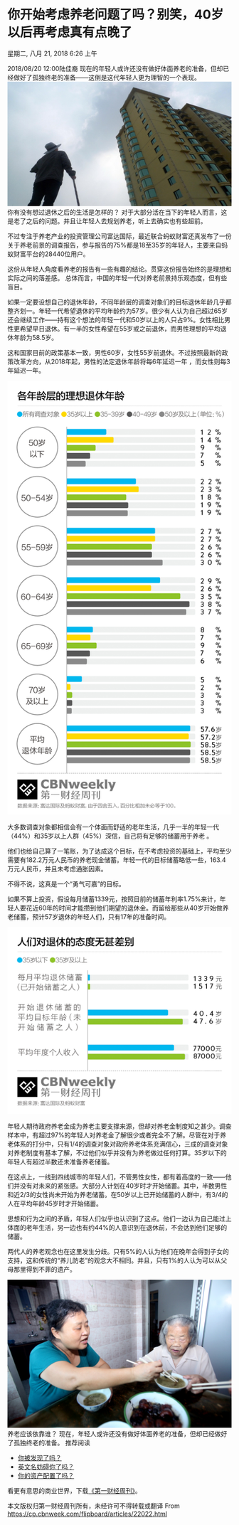 # 你开始考虑养老问题了吗？别笑，40岁以后再考虑真有点晚了

星期二, 八月 21, 2018
6:26 上午


2018/08/20 12:00陆佳裔
现在的年轻人或许还没有做好体面养老的准备，但却已经做好了孤独终老的准备——这倒是这代年轻人更为理智的一个表现。
![](https://raw.githubusercontent.com/tpxipster/tpxGalaxy/master/vnote笔记汇/养老问题你开始考虑了吗40岁以后再考虑真有点晚了.md/10151be72097be6b56c7146456dca3c6.jpg)
你有没有想过退休之后的生活是怎样的？
对于大部分活在当下的年轻人而言，这是老了之后的问题。并且让年轻人去规划养老，听上去确实也有些超前。

不过专注于养老产业的投资管理公司富达国际，最近联合蚂蚁财富还真发布了一份关于养老前景的调查报告，参与报告的75%都是18至35岁的年轻人，主要来自蚂蚁财富平台的28440位用户。

这份从年轻人角度看养老的报告有一些有趣的结论。贯穿这份报告始终的是理想和实际之间的落差感。
总体而言，中国的年轻一代对养老前景持乐观态度，但有些盲目。

如果一定要设想自己的退休年龄，不同年龄层的调查对象们的目标退休年龄几乎都整齐划一。年轻一代希望退休的平均年龄约为57岁。很少有人认为自己超过65岁还会继续工作——持有这个想法的年轻一代和50岁以上的人只占9%。女性相比男性更希望早日退休。有一半的女性希望在55岁或之前退休，而男性理想的平均退休年龄为58.5岁。

这和国家目前的政策基本一致，男性60岁，女性55岁前退休。不过按照最新的政策改革方向，从2018年起，男性的法定退休年龄将每6年延迟一年 ，而女性则每3年延迟一年。

![各 年 龄 层 的 理 想 退 休 年 龄  ． 所 有 调 鱼 对 象 035 岁 以 上 ． 35 一 39 岁 ． 40 一 49 岁 ． 50 岁 及 以 上 （ 单 位 ： ％ ）  50 岁  50 一 54 岁  55 一 59 岁  60 一 64 岁  65 一 69 岁  70 岁  及 以 上  平 均  退 休 年 龄  CBNweekIy  第 一 財 经 周 刊  数 据 来 源 ． 富 达 国 际 及 蚂 蚁 财 富 ， 由 于 四 舍 五 入 ， 百 分 比 相 加 未 必 等 于 ' 100 。  2 2 ％  2 3 ％  2 7 ％  2 7 ％  3 0 ％  2 9 ％  57 · 6  5 7 · 2  58 · 5  5 8 · 5  58 · 5](https://raw.githubusercontent.com/tpxipster/tpxGalaxy/master/vnote笔记汇/养老问题你开始考虑了吗40岁以后再考虑真有点晚了.md/1a049c33971105112034582d756db6f8.jpg)

大多数调查对象都相信会有一个体面而舒适的老年生活，几乎一半的年轻一代（44%）和35岁以上人群（45%）深信，自己将有足够的储蓄用于养老 。

他们也给自己算了一笔账，为了达成这个目标，在不考虑投资的基础上，平均至少需要有182.2万元人民币的养老现金储蓄。年轻一代的目标储蓄略低一些，163.4万元人民币，并且未考虑通胀因素。

不得不说，这真是一个“勇气可嘉”的目标。

如果不算上投资，假设每月储蓄1339元，按照目前的储蓄年利率1.75%来计，年轻人要花近60年的时间才能攒到他们期望的退休金。而留给那些从40岁开始做养老储蓄，预计57岁退休的年轻人们，只有17年的准备时间。

![人 们 对 退 休 的 态 度 无 甚 差 别  ． 35 岁 以 下 ． 35 岁 及 以 上  每 月 平 均 退 休 储 蓄  （ 已 开 始 储 蓄 之 人 ）  开 始 退 休 储 蓄 的  平 均 目 标 年 龄 （ 未  开 始 储 蓄 之 人 ）  平 均 年 度 个 人 收 入  CBNweekIy  第 一 財 经 周 刊  数 据 来 源 ． 富 达 国 际 及 蚂 蚁 财 富  1 3 3 9 一  1 5 1 7 一  4 0 · 4  夕  4 7 · 6  夕  77000 一  87000 元  13 3 9 TO  15 17 FE  40 45  47 6 3](https://raw.githubusercontent.com/tpxipster/tpxGalaxy/master/vnote笔记汇/养老问题你开始考虑了吗40岁以后再考虑真有点晚了.md/696d883be961653a61bcd72d24cf57ca.jpg)

年轻人期待政府养老金成为养老主要支撑来源，但却对养老金制度知之甚少。调查样本中，有超过97%的年轻人对养老金了解很少或者完全不了解。尽管在对于养老体系的打分中，只有1/4的调查对象对政府养老体系充满信心，三成的调查对象对养老制度有基本了解，不过他们似乎并没有为养老做过任何打算。35岁以下的年轻人有超过半数还未准备养老储蓄。

在这点上，一线到四线城市的年轻人们，不管男性女性，都有着高度的一致——他们并没有对未来的紧张感。大部分人计划在40岁时才开始储蓄。其中，半数男性和近2/3的女性尚未开始为养老储蓄。在50岁以上已开始储蓄的人群中，有3/4的人在平均年龄45岁时才开始储蓄。

思想和行为之间的矛盾，年轻人们似乎也认识到了这点。他们一边认为自己能过上体面的老年生活，另一边也有约44%的人意识到在退休前，不会达到他们足够的储蓄。

两代人的养老观念也在这里发生分歧。只有5%的人认为他们在晚年会得到子女的支持，这和传统的“养儿防老”的观念大不相同。并且，只有1%的人认为可以从父母那里得到不菲的遗产。

![](https://raw.githubusercontent.com/tpxipster/tpxGalaxy/master/vnote笔记汇/养老问题你开始考虑了吗40岁以后再考虑真有点晚了.md/674ecb809ad4b7d8c95b858deca0557e.jpg)
养老应该依靠谁？
现在，年轻人或许还没有做好体面养老的准备，但却已经做好了孤独终老的准备。
推荐阅读

- [你被发现了吗？](http://wx.shop.cbnweek.com/articles/2140)
- [英文名妨碍你了吗？](http://wx.shop.cbnweek.com/articles/1087)
- [你的资产配置了吗？](http://wx.shop.cbnweek.com/articles/1423)

看更有意思的商业世界，下载[《第一财经周刊》](http://a.app.qq.com/o/simple.jsp?pkgname=com.cbnweekly)。

本文版权归第一财经周刊所有，未经许可不得转载或翻译
From <https://cp.cbnweek.com/flipboard/articles/22022.html>

